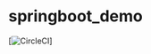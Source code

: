 # springboot_demo
[![CircleCI](https://circleci.com/gh/luoxun/springboot_demo/tree/master.svg?style=svg)]
